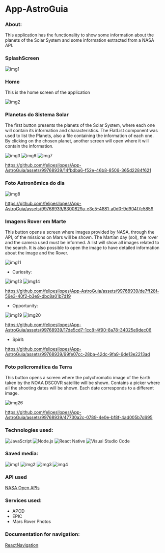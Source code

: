 # App-AstroGuia

### About:
This application has the functionality to show some information about the planets of the Solar System and some information extracted from a NASA API.

### SplashScreen

![img1](https://github.com/felipesllopes/App-AstroGuia/assets/99768939/02311d84-33ef-4617-9c43-c9874eee02f9)


### Home
This is the home screen of the application

![img2](https://github.com/felipesllopes/App-AstroGuia/assets/99768939/96a64c48-fd8a-4b91-9013-dba58c132f62)

### Planetas do Sistema Solar
The first button presents the planets of the Solar System, where each one will contain its information and characteristics. The FlatList component was used to list the Planets, also a file containing the information of each one. By clicking on the chosen planet, another screen will open where it will contain the information.

![img3](https://github.com/felipesllopes/App-AstroGuia/assets/99768939/7eff7ef9-1980-438c-ba94-fefcfc09d536)
![img6](https://github.com/felipesllopes/App-AstroGuia/assets/99768939/049c93a1-4ea5-4075-a596-25fc92b58ead)
![img7](https://github.com/felipesllopes/App-AstroGuia/assets/99768939/1afcbddd-d4d9-4b27-aabe-0c2d0d9bec98)



https://github.com/felipesllopes/App-AstroGuia/assets/99768939/14fbdba6-f52e-46b8-8506-365d2284f621


### Foto Astronômica do dia

![img8](https://github.com/felipesllopes/App-AstroGuia/assets/99768939/3fa41d8c-7eb7-4b82-a18e-8fc05685893f)



https://github.com/felipesllopes/App-AstroGuia/assets/99768939/8300829a-e3c5-4881-a0d0-9d904f7c5859


### Imagens Rover em Marte
This button opens a screen where images provided by NASA, through the API, of the missions on Mars will be shown. The Martian day (sol), the rover and the camera used must be informed. A list will show all images related to the search. It is also possible to open the image to have detailed information about the image and the Rover.

![img11](https://github.com/felipesllopes/App-AstroGuia/assets/99768939/9d65ad6f-d124-4c80-b208-634cf67f6d07)

- Curiosity:

![img13](https://github.com/felipesllopes/App-AstroGuia/assets/99768939/fe0e76ad-f5ad-4dfb-b8f1-695ef2f92ccf)
![img14](https://github.com/felipesllopes/App-AstroGuia/assets/99768939/e453ea22-d32c-44ff-811e-5a66cdf545a3)


https://github.com/felipesllopes/App-AstroGuia/assets/99768939/de7ff28f-56e3-40f2-b3e9-dbc8a01b7d19


- Opportunity:

![img19](https://github.com/felipesllopes/App-AstroGuia/assets/99768939/3e8204f4-40bb-43c7-a748-e24dbf13e8c2)
![img20](https://github.com/felipesllopes/App-AstroGuia/assets/99768939/06850171-7a77-4bd2-a01b-4ac8c09c7bf1)


https://github.com/felipesllopes/App-AstroGuia/assets/99768939/17de5cd7-1cc8-4f90-8a78-34025e9dec06


- Spirit:


https://github.com/felipesllopes/App-AstroGuia/assets/99768939/99fe07cc-28ba-42dc-9fa9-6de13e2213ad


### Foto policromática da Terra
This button opens a screen where the polychromatic image of the Earth taken by the NOAA DSCOVR satellite will be shown. Contains a picker where all the shooting dates will be shown. Each date corresponds to a different image.

![img26](https://github.com/felipesllopes/App-AstroGuia/assets/99768939/746fbdca-5e90-4b18-8bc5-a0a06a5544f9)


https://github.com/felipesllopes/App-AstroGuia/assets/99768939/47730a2c-0789-4e0e-bf8f-4ad005b7d695


### Technologies used:

![JavaScript](https://img.shields.io/badge/JavaScript-F7DF1E?style=for-the-badge&logo=javascript&logoColor=black)
![Node.js](https://img.shields.io/badge/Node.js-43853D?style=for-the-badge&logo=node.js&logoColor=white)
![React Native](https://img.shields.io/badge/React_Native-20232A?style=for-the-badge&logo=react&logoColor=61DAFB)
![Visual Studio Code](https://img.shields.io/badge/Visual_Studio_Code-0078D4?style=for-the-badge&logo=visual%20studio%20code&logoColor=white)


### Saved media:

![img1](https://github.com/felipesllopes/App-AstroGuia/assets/99768939/3203e5b8-18db-48df-8096-0f72d0d37ec7)
![img2](https://github.com/felipesllopes/App-AstroGuia/assets/99768939/66efa2a1-7bfa-42d2-885b-0e3c251ee8f7)
![img3](https://github.com/felipesllopes/App-AstroGuia/assets/99768939/4811e3fe-3b89-4438-9242-8d87da24ac83)
![img4](https://github.com/felipesllopes/App-AstroGuia/assets/99768939/6a7a6fd5-796a-4af7-bd1d-47b807239c3e)



### API used
[NASA Open APIs](https://api.nasa.gov/)
 
### Services used:

- APOD
- EPIC
- Mars Rover Photos
 
 
 ### Documentation for navigation:
 
 [ReactNavigation](https://reactnavigation.org/docs/getting-started/)


